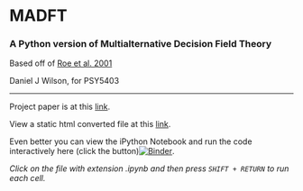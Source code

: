 # MADFT

### A Python version of Multialternative Decision Field Theory

Based off of [Roe et al. 2001](https://www.ncbi.nlm.nih.gov/pubmed/11381834)

Daniel J Wilson, for PSY5403

---

Project paper is at this [link](https://docs.google.com/document/d/1o0HggTdEodKiUXUui1RoPSVOcwloTz24Dqi2OWdUiKc/edit?usp=sharing).

View a static html converted file at this [link](https://rawgit.com/danieljwilson/MADFT/master/MADFT%20Notebook.html).

Even better you can view the iPython Notebook and run the code interactively here (click the button)[![Binder](https://mybinder.org/badge.svg)](https://mybinder.org/v2/gh/danieljwilson/MADFT/master).

*Click on the file with extension .ipynb and then press `SHIFT + RETURN` to run each cell.*



